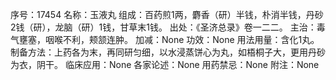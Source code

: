 序号：17454
名称：玉液丸
组成：百药煎1两，麝香（研）半钱，朴消半钱，丹砂2钱（研），龙脑（研）1钱，甘草末1钱。
出处：《圣济总录》卷一二二。
主治：毒气壅塞，咽喉不利，颊颔连肿。
加减：None
功效：None
用法用量：含化1丸。
制备方法：上药各为末，再同研匀细，以水浸蒸饼心为丸，如梧桐子大，更用丹砂为衣，阴干。
临床应用：None
各家论述：None
用药禁忌：None
附注：None
